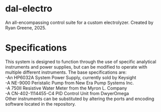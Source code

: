 # dal-electro
An all-encompassing control suite for a custom electrolyzer. Created by Ryan Greene, 2025.
# Specifications
This system is designed to function through the use of specific analytical instruments and power supplies, but can be modified to operate with multiple different instruments. The base specifications are:\
-An HP6032A System Power Supply, currently sold by Keysight\
-A NE-9000 Peristalic Pump from New Era Pump Systems Inc.\
-A 750II Resistive Water Meter from the Myron L. Company\
-A CN-402-1114455-C4 PID Control Unit from DwyerOmega\
Other instruments can be substituted by altering the ports and encoding software located in the repository.
